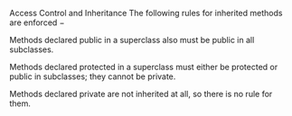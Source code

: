 Access Control and Inheritance
The following rules for inherited methods are enforced −

Methods declared public in a superclass also must be public in all subclasses.

Methods declared protected in a superclass must either be protected or public in subclasses; they cannot be private.

Methods declared private are not inherited at all, so there is no rule for them.